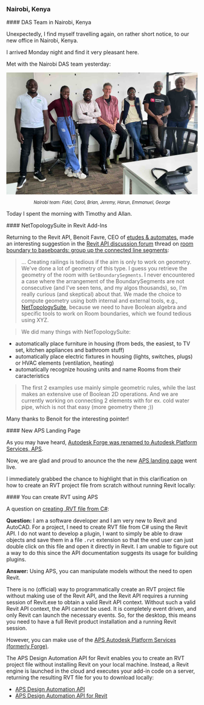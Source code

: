 <head>
<meta http-equiv="Content-Type" content="text/html; charset=utf-8">
<link rel="stylesheet" type="text/css" href="bc.css">
<script src="https://cdn.rawgit.com/google/code-prettify/master/loader/run_prettify.js" type="text/javascript"></script>
</head>

<!---

- NetTopologySuite
  Room boundary to baseboards: group up the connected line segments
  https://forums.autodesk.com/t5/revit-api-forum/room-boundary-to-baseboards-group-up-the-connected-line-segments/m-p/11582383#M67643
  BenoitE&A in reply to: MiguelGT17
  I'm wondering what you are trying to do. Creating railings is tedious if the aim is only to work on geometry.
  We've done a lot of Geometry of this type. I guess you retrieve the geometry of the room with GetBoundarySegments.
  I have never crossed a case where the arrangement of the BoundarySegments are not consecutive (and I've seen tens and my algos thousands) so I'm really curious (and skeptical) about that. 
  We made the choice to compute geometry using both internal and external tools (NetTopologySuite) because we needed to have boolean algebra and specific tools to work on Room boundaries, which we found tedious using XYZ.
  Anyway I'm curious...
  https://nettopologysuite.github.io/NetTopologySuite/index.html
  ... sounds very interesting indeed! Thank you for pointing it out. Would you like to share some examples of using it in combination with the Revit API? This might make a brilliant article for The Building Coder and motivate many others to widen their horizon working with 2D geometry in the Revit API.
  Ahah we did many things:
  - automatically place furniture in housing (from beds, the easiest, to TV set, kitchen appliances and bathroom stuff)
  - automatically place electric fixtures in housing (lights, switches, plugs) or HVAC elements (ventilation, heating)
  - automatically recognize housing units and name Rooms from their caracteristics
  The first 2 examples use mainly simple geometric rules while the last makes an extensive use of boolean 2D operations.
  And we are currently working on connecting 2 elements with for ex. cold water pipe, which is not that easy (more geometry there ;))

twitter:

 with the #RevitAPI @AutodeskForge @AutodeskRevit #bim #ForgeDevCon https://autode.sk/64bitelementid

...

linkedin:

#bim #DynamoBim #ForgeDevCon #Revit #API #IFC #SDK #AI #VisualStudio #Autodesk #AEC #adsk

the [Revit API discussion forum](http://forums.autodesk.com/t5/revit-api-forum/bd-p/160) thread

<center>
<img src="img/" alt="" title="" width="600" height=""/>
<p style="font-size: 80%; font-style:italic"></p>
</center>

<pre class="code">
</pre>

-->

### Nairobi, Kenya

####<a name="2"></a> DAS Team in Nairobi, Kenya

Unexpectedly, I find myself travelling again, on rather short notice, to our new office in Nairobi, Kenya.

I arrived Monday night and find it very pleasant here.

Met with the Nairobi DAS team yesterday:

<center>
<img src="img/2022-12-06_nairobi_team.jpg" alt="Nairobi team" title="Nairobi team" width="690"/>  <!-- 1380 × 880 pixels -->
<p style="font-size: 80%; font-style:italic">Nairobi team: Fidel, Carol, Brian, Jeremy, Harun, Emmanuel, George</p>
</center>

Today I spent the morning with Timothy and Allan.

####<a name="3"></a> NetTopologySuite in Revit Add-Ins

Returning to the Revit API, 
Benoit Favre, CEO of [etudes &amp; automates](http://www.etudesetautomates.com), 
made an interesting suggestion in 
the [Revit API discussion forum](http://forums.autodesk.com/t5/revit-api-forum/bd-p/160) thread
on [room boundary to baseboards: group up the connected line segments](https://forums.autodesk.com/t5/revit-api-forum/room-boundary-to-baseboards-group-up-the-connected-line-segments/m-p/11582383#M67643):

> ... Creating railings is tedious if the aim is only to work on geometry.
We've done a lot of geometry of this type.
I guess you retrieve the geometry of the room with `GetBoundarySegments`.
I never encountered a case where the arrangement of the BoundarySegments are not consecutive (and I've seen tens, and my algos thousands), so, I'm really curious (and skeptical) about that. 
We made the choice to compute geometry using both internal and external tools,
e.g., [NetTopologySuite](https://nettopologysuite.github.io/NetTopologySuite/index.html),
because we need to have Boolean algebra and specific tools to work on Room boundaries, which we found tedious using XYZ.

> We did many things with NetTopologySuite:
- automatically place furniture in housing (from beds, the easiest, to TV set, kitchen appliances and bathroom stuff)
- automatically place electric fixtures in housing (lights, switches, plugs) or HVAC elements (ventilation, heating)
- automatically recognize housing units and name Rooms from their caracteristics

> The first 2 examples use mainly simple geometric rules, while the last makes an extensive use of Boolean 2D operations.
And we are currently working on connecting 2 elements with for ex. cold water pipe, which is not that easy (more geometry there ;))

Many thanks to Benoit for the interesting pointer!

####<a name="4"></a> New APS Landing Page

As you may have heard,
[Autodesk Forge was renamed to Autodesk Platform Services, APS](https://thebuildingcoder.typepad.com/blog/2022/09/aps-au-and-miter-wall-join-for-full-face.html#2).

Now, we are glad and proud to anounce the the new [APS landing page](https://aps.autodesk.com) went live.

I immediately grabbed the chance to highlight that in this clarification on how to create an RVT project file from scratch without running Revit locally:

####<a name="5"></a> You can create RVT using APS 

A question on [creating .RVT file from C#](https://forums.autodesk.com/t5/revit-api-forum/create-rvt-file-from-c/td-p/9693451):

**Question:** I am a software developer and I am very new to Revit and AutoCAD.
For a project, I need to create RVT file from C# using the Revit API.
I do not want to develop a plugin, I want to simply be able to draw objects and save them in a file `.rvt` extension so that the end user can just double click on this file and open it directly in Revit. 
I am unable to figure out a way to do this since the API documentation suggests its usage for building plugins. 

**Answer:** Using APS, you can manipulate models without the need to open Revit.

There is no (official) way to programmatically create an RVT project file without making use of the Revit API, and the Revit API requires a running session of Revit.exe to obtain a valid Revit API context. Without such a valid Revit API context, the API cannot be used. It is completely event driven, and only Revit can launch the necessary events.
So, for the desktop, this means you need to have a full Revit product installation and a running Revit session.

However, you can make use of the [APS Autodesk Platform Services (formerly Forge)](https://aps.autodesk.com).

The APS Design Automation API for Revit enables you to create an RVT project file without installing Revit on your local machine.
Instead, a Revit engine is launched in the cloud and executes your add-in code on a server, returning the resulting RVT file for you to download locally:

- [APS Design Automation API](https://aps.autodesk.com/en/docs/design-automation/v3/developers_guide/overview/)
- [APS Design Automation API for Revit](https://aps.autodesk.com/en/docs/design-automation/v3/developers_guide/overview/#design-automation-api-for-revit)
